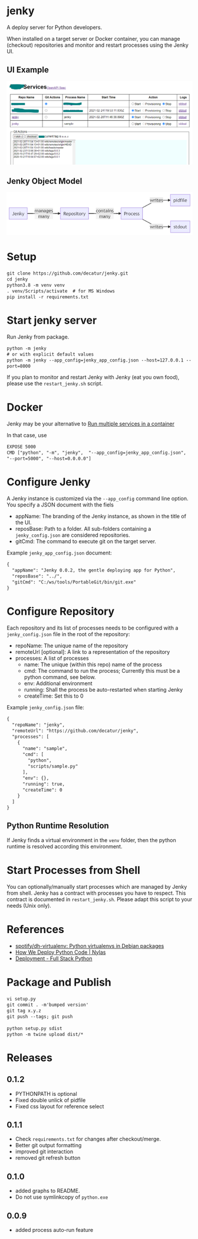 # jenky
A deploy server for Python developers. 

When installed on a target server or Docker container, you can manage (checkout) repositories and monitor and restart 
processes using the Jenky UI.

## UI Example
![UI](jenky/html/ui.png)

## Jenky Object Model
![Jenky Object Model](jenky/html/jenky_object_model.png)

# Setup

````shell script
git clone https://github.com/decatur/jenky.git
cd jenky
python3.8 -m venv venv
. venv/Scripts/activate  # for MS Windows
pip install -r requirements.txt
````

# Start jenky server

Run Jenky from package.

````shell script
python -m jenky
# or with explicit default values
python -m jenky --app_config=jenky_app_config.json --host=127.0.0.1 --port=8000
````

If you plan to monitor and restart Jenky with Jenky (eat you own food), please use the `restart_jenky.sh` script.

# Docker

Jenky may be your alternative to
[Run multiple services in a container](https://docs.docker.com/config/containers/multi-service_container/)

In that case, use
````shell script
EXPOSE 5000
CMD ["python", "-m", "jenky",  "--app_config=jenky_app_config.json", "--port=5000", "--host=0.0.0.0"]
````

# Configure Jenky

A Jenky instance is customized via the `--app_config` command line option. You specify a JSON document with the fiels
* appName: The branding of the Jenky instance, as shown in the title of the UI.
* reposBase: Path to a folder. All sub-folders containing a `jenky_config.json` are considered repositories.
* gitCmd: The command to execute git on the target server.

Example `jenky_app_config.json` document:
````
{
  "appName": "Jenky 0.0.2, the gentle deploying app for Python",
  "reposBase": "../",
  "gitCmd": "C:/ws/tools/PortableGit/bin/git.exe"
}
````

# Configure Repository

Each repository and its list of processes needs to be configured with a `jenky_config.json` file in the root of
the repository:
* repoName: The unique name of the repository
* remoteUrl [optional]: A link to a representation of the repository
* processes: A list of processes
  * name: The unique (within this repo) name of the process
  * cmd: The command to run the process; Currently this must be a python command, see below.
  * env: Additional environment
  * running: Shall the process be auto-restarted when starting Jenky
  * createTime: Set this to 0

Example `jenky_config.json` file:
````
{
  "repoName": "jenky",
  "remoteUrl": "https://github.com/decatur/jenky",
  "processes": [
    {
      "name": "sample",
      "cmd": [
        "python",
        "scripts/sample.py"
      ],
      "env": {},
      "running": true,
      "createTime": 0
    }
  ]
}
````

## Python Runtime Resolution

If Jenky finds a virtual environment in the `venv` folder, then the python runtime is resolved according this
environment. 

# Start Processes from Shell

You can optionally/manually start processes which are managed by Jenky from shell. Jenky has a contract with processes
you have to respect. This contract is documented in `restart_jenky.sh`. Please adapt this script to your needs (Unix only).


# References
* [spotify/dh-virtualenv: Python virtualenvs in Debian packages](https://github.com/spotify/dh-virtualenv)
* [How We Deploy Python Code | Nylas](https://www.nylas.com/blog/packaging-deploying-python/)
* [Deployment - Full Stack Python](https://www.fullstackpython.com/deployment.html)


# Package and Publish

````shell script
vi setup.py
git commit . -m'bumped version'
git tag x.y.z
git push --tags; git push

python setup.py sdist
python -m twine upload dist/*
````

# Releases

## 0.1.2
* PYTHONPATH is optional
* Fixed double unlick of pidfile
* Fixed css layout for reference select

## 0.1.1
* Check `requirements.txt` for changes after checkout/merge.
* Better git output formatting
* improved git interaction
* removed git refresh button

## 0.1.0
* added graphs to README.
* Do not use symlinkcopy of `python.exe`

## 0.0.9
* added process auto-run feature
